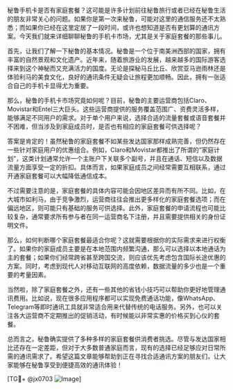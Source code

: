 秘鲁手机卡是否有家庭套餐？这可能是许多计划前往秘鲁旅行或者已经在秘鲁生活的朋友非常关心的问题。如果你是第一次来秘鲁，可能对这里的通信服务还不太熟悉；而如果你已经在这里定居了一段时间，或许也想知道是否有更划算的通讯方案。今天我们就来详细聊聊秘鲁的手机卡市场，尤其是关于家庭套餐的那些事儿。

首先，让我们了解一下秘鲁的基本情况。秘鲁是一个位于南美洲西部的国家，拥有丰富的自然景观和文化遗产。近年来，随着旅游业的发展，越来越多的国际游客选择来到这个神秘而又充满活力的国度。无论是探秘马丘比丘、欣赏亚马逊雨林还是体验利马的美食文化，良好的通讯条件无疑会让旅程更加顺畅。因此，拥有一张适合自己的手机卡显得尤为重要。

那么，秘鲁的手机卡市场究竟如何呢？目前，秘鲁的主要运营商包括Claro、Movistar和Entel三大巨头。这些运营商提供的服务覆盖范围广、资费灵活多样，能够满足不同用户的需求。对于单个用户来说，选择合适的流量套餐或语音套餐并不困难，但当涉及到家庭成员时，是否也有相应的家庭套餐可供选择呢？

答案是肯定的！虽然秘鲁的家庭套餐不如某些发达国家那样成熟完善，但仍然存在一些针对家庭用户的优惠组合。例如，Claro和Movistar都推出了所谓的“家庭计划”，这类计划通常允许一个主账户下关联多个副号，并且在通话、短信以及数据流量方面享受一定的折扣。具体而言，如果家庭成员之间经常需要互相联系，通过开通家庭套餐可以大幅降低通信成本。

不过需要注意的是，家庭套餐的具体内容可能会因地区差异而有所不同。比如，在大城市如利马，由于竞争激烈，运营商往往会推出更多样化的家庭套餐选项；而在偏远地区，则可能只有基础的服务可供选择。此外，家庭套餐的申请流程也可能比较复杂，通常要求所有参与者在同一运营商名下注册，并且需要提供相关的身份证明文件。

那么，如何判断哪个家庭套餐最适合你呢？这就需要根据你的实际需求来进行权衡了。如果你的家庭成员主要是在本地范围内频繁沟通，那么可以选择以本地通话为主的套餐；如果你们经常跨省甚至跨国交流，则应该优先考虑包含国际长途优惠的方案。同时，考虑到现代人对移动互联网的高度依赖，数据流量的多少也是一个重要的考量因素。

当然啦，除了家庭套餐之外，还有一些其他的省钱小技巧可以帮助你更好地管理通讯费用。比如说，现在很多应用程序都可以实现免费通话功能，像WhatsApp、Telegram等即时通讯工具就非常适合用来代替传统的电话服务。另外，也可以关注各大运营商不定期推出的促销活动，有时候能以非常实惠的价格买到心仪的套餐。

总而言之，秘鲁确实提供了多种多样的家庭套餐供消费者挑选。尽管与发达国家相比还存在一定差距，但对于大多数普通家庭而言，现有的选择已经足够应对日常所需的通讯需求了。希望这篇文章能够帮助到正在寻找合适通讯方案的朋友们，让大家能够在秘鲁享受到便捷高效的通讯体验！

[TG💪+ @jx0703 ![Image](https://github.com/user-attachments/assets/dbca1d08-cadb-493c-b0ec-ad6f7a83f270)]